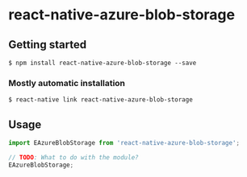 # react-native-azure-blob-storage

## Getting started

`$ npm install react-native-azure-blob-storage --save`

### Mostly automatic installation

`$ react-native link react-native-azure-blob-storage`

## Usage
```javascript
import EAzureBlobStorage from 'react-native-azure-blob-storage';

// TODO: What to do with the module?
EAzureBlobStorage;
```
